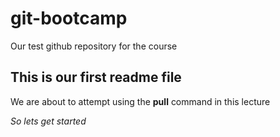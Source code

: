 # git-bootcamp
Our test github repository for the course
## This is our first readme file
We are about to attempt using the **pull** command in this lecture

*So lets get started*
